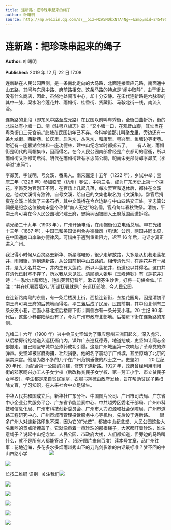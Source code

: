 ```yaml
---
title: 连新路：把珍珠串起来的绳子
author: 叶曙明
source: http://mp.weixin.qq.com/s?__biz=MzA5MDkxNTA4Ng==&amp;mid=2454908736&amp;idx=1&amp;sn=ff2346817a1c0d9515d7bafb392fab77&amp;chksm=87a22721b0d5ae370e49c7aa5bf4dee9eeb85136d752a64d41c6201ed9ac0703b7505f9dcc60#rd
---
```


# 连新路：把珍珠串起来的绳子

**Author:** 叶曙明

**Published:** 2019 年 12 月 22 日 17:08

连新路在人民公园西侧，是一条南北走向的大马路，北面连接着应元路，南面通中山五路，其间与东风中路、府前路相交。这条马路的特点是“闹中取静”，由于街上没有什么商店，因此，虽然地处闹市中心，却十分安静。在宋代连新路是六脉渠的其中一脉，渠水沿今莲花井、雨帽街、桂香街、贤藏街、马鞍北街一线，南流入濠。

连新路的北段（即东风中路至应元路）在民国以前叫粤秀街，全街曲曲折折，街的北端处有小塘一口。清《驻粤八旗志》载：“又小塘一口，在观音山脚，其址当在粤秀街口三元宫前。”此塘在民国初年已不存。今科学馆那儿叫聚龙里，旁边还有一条九龙街、西新巷、长庆里、启秀坊、丛秀坊、和康里、粤兴里、鱼塘边等街巷。附近有一座嘉湖会馆和一座功德林，建中山纪念堂时都拆去了。      有人说，雨帽街是明代的雨帽集市，因而得名。在今人民公园南部曾经是广东都司的官衙，所以雨帽街又称都司后街。明代在雨帽街建有李忠简公祠，祀南宋吏部侍郎李昴英（李卒谥“忠简”）。

李昴英，字俊明，号文溪，番禺人。南宋嘉定十五年（1222 年），乡试中举；宝庆二年（1226 年）参加临安（杭州）春试，中第三名，成为广东历史上第一个探花。李昴英为官刚正不阿，在官场上几起几落，每次罢官和退休后，都住在文溪边。他对文溪情有独钟，自号文溪，给自己的文集也取名为《文溪集》。辞官后捐资在文溪上修筑了三条石桥，其中文溪桥在今仓边路与中山四路交汇处。李忠简公祠便是纪念这位被南宋皇帝称赞“南人无党”的名儒，官府每年春秋致祭。清初，平南王尚可喜在今人民公园地兴建王府，忠简祠因被圈入王府范围而遭拆除。

清光绪二十九年（1903 年），广州开通电话，在雨帽街设立电话总局。早在光绪十三年（1887 年），中国已和美国谈判合办德律风（电话）公司，两国共同出资，在中国通商口岸举办德律风。可惜由于遇到重重阻力，迟至 16 年后，电话才真正进入广州。

我记得小时候从百灵路去新华、新星睇电影，很少走解放路，大多是从机巷走莲花井、雨帽街，穿到连新路，从公园前到中山五路的。相传清代时，在莲花井有一泉井，是九大名井之一，井内生有大莲花，所以叫莲花井，街道也以井得名。这口井在清代已封塞不存了，所以我从未见过。清顺德人张琳《玉峰诗钞》有《莲花井》诗：“一泓坎止廨垣边，艳出芙蓉记昔年。漱去清芬生妙舌，好将一句供金仙。”自注：“井在抚署西墙外。”所谓抚署就是广东巡抚部院，今人民公园。

在连新路南段的东侧，有一条后楼房上街，西接连新街，东接花园角。因是清初平南王尚可喜王府的后苑地而得名，平三藩后成了民居。民国前期，其中段北侧有三条分支小巷，西面小巷北接后楼房下街；南侧亦有一条分支小巷。20 世纪 90 年代后，这些小巷都陆续没有了，今为广州市政府北部地。后楼房下街在连新路的东侧。

光绪二十六年（1900 年）兴中会员史坚如为了策应惠州三洲田起义，深入虎穴，从后楼房街挖地道入巡抚衙门内，谋炸广东巡抚德寿。地道挖成，史坚如让同志全部撤走，自己则坚守城中至炸药成功引爆。这是广州城里第一次响起了革命党的炸弹声。史坚如被官府拘捕，壮烈捐躯。他的名字震动了广州城，甚至惊动了北京的紫禁深宫。他是为数不多的几个在广州范铜垂像的烈士之一。史坚如        20 世纪 20 年代，为配合第一公园的兴建，修筑了连新路。1927 年，政府曾经利用雨帽街的邓家祠兴办工人子女学校（后改称贫民子女学校、第一劳工小学、市立贫民子女学校），学生都是来自贫民家庭，衣服书簿概由政府发给，旨在帮助贫民子弟扫除文盲，学习知识，在未来社会中立足谋生。

中华人民共和国成立后，新华社广东分社、中国图片公司、广州市司法局、广东省中小企业公共服务平台、广东省节能监察中心、中共越秀区委老干部局、广州市科技和信息化局、广州市科技创新委员会、广州市人力资源和社会保障局、广州市道路工程研究中心、广州市城市管理投诉服务中心等机构，先后设于连新路。      很多广州人对连新路印象不深，因为它的“光芒”，都被中山纪念堂、人民公园这些大名鼎鼎的景点所掩盖了。它就像串着一串珍珠的那根绳子，大家都盯着珍珠，谁注意绳子？说起中山纪念堂、人民公园、市政府大楼，人们都知道，但旁边的马路叫什么，就不是所有人都能答出了。（部分图片来自百度）读本号文章，品广州往事：花地近海，多花多水多烟雨越秀山下的刀光剑影谁的白话最标准？梦不回的中山四路小学                 ![](https://mmbiz.qpic.cn/mmbiz_jpg/PJWG74pLsMazV2RHiaTlhYBA8U8J1HK9r619DEUCnT4fBgm9M9E5TZ82gyEGHeDP5CXDJYBs8ZIsHW306veiaodg/640?wx_fmt=jpeg)

![](https://mmbiz.qpic.cn/mmbiz_jpg/PJWG74pLsMazV2RHiaTlhYBA8U8J1HK9robhrbxvLIsAlLicSWib6vu2fCrZ8La3AmApc06IJQZeicLVibOubr0YDFg/640)

长按二维码 识别   关注我们![](https://mmbiz.qpic.cn/mmbiz_gif/V5z9XZDYtdQ5nlhYNVszicgGsQdtmicD4vsIZhnInHfADJO34yXYPWcWClzg9NI6ibDyNU7xQAUaiaib44xg4TtKibuQ/640)

![](https://mmbiz.qpic.cn/mmbiz_jpg/PJWG74pLsMazV2RHiaTlhYBA8U8J1HK9r9zJCfiaYNQVzzlPRibIey8pic7B7YuPGEao3nUC8F2JibvZ96L6wFTyahA/640)

![](https://mmbiz.qpic.cn/mmbiz_gif/V5z9XZDYtdQ5nlhYNVszicgGsQdtmicD4vsIZhnInHfADJO34yXYPWcWClzg9NI6ibDyNU7xQAUaiaib44xg4TtKibuQ/640)

![](https://mmbiz.qpic.cn/mmbiz_jpg/PJWG74pLsMazV2RHiaTlhYBA8U8J1HK9rGHUXPvWYNiatjR1wtXTdGMv8dGzfdpP7zMKLFCibXiaUKFrW7J9msrhpw/640)

![](https://mmbiz.qpic.cn/mmbiz_gif/LZjKIN1WiaWibiaaAVbWazMfWZxtYPRFouBZIgjk1pvUJxBoic7u5ALicabk68jw9hclI0qBMXLgiaianXjicQ3cbPGopw/640)

![](https://mmbiz.qpic.cn/mmbiz_jpg/PJWG74pLsMazV2RHiaTlhYBA8U8J1HK9rWHnBRRAsibyxWmtIFxjS6Bgibk77Pm6ibDJXawjkpCricb1RwvEMrsTU2Q/640)
